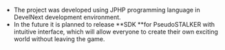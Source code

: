 - The project was developed using JPHP programming language in DevelNext development environment.
- In the future it is planned to release **SDK **for PseudoSTALKER with intuitive interface, which will allow everyone to create their own exciting world without leaving the game.
